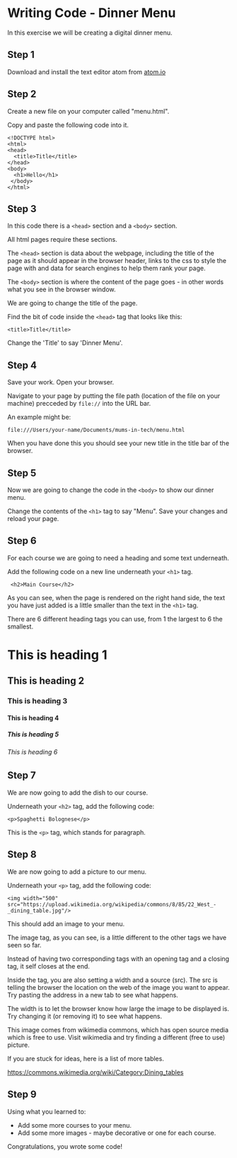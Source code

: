 # Writing Code - Dinner Menu

In this exercise we will be creating a digital dinner menu.

## Step 1

Download and install the text editor atom from [atom.io](https://atom.io/)

## Step 2

Create a new file on your computer called "menu.html".

Copy and paste the following code into it.

```
<!DOCTYPE html>
<html>
<head>
  <title>Title</title>
</head>
<body>
  <h1>Hello</h1>
 </body>
</html>
```

## Step 3

In this code there is a `<head>` section and a `<body>` section. 

All html pages require these sections. 

The `<head>` section is data about the webpage, including the title of the page as it should appear in the browser
header, links to the css to style the page with and data for search engines to help them rank your page. 

The `<body>` section is where the content of the page goes - in other words what you see in the browser window.

We are going to change the title of the page.

Find the bit of code inside the `<head>` tag that looks like this:

```
<title>Title</title>
```

Change the 'Title' to say 'Dinner Menu'.

## Step 4

Save your work. Open your browser.

Navigate to your page by putting the file path (location of the file on your machine) precceded by `file://` into the URL bar. 

An example might be:

```
file:///Users/your-name/Documents/mums-in-tech/menu.html
```

When you have done this you should see your new title in the title bar of the browser. 

## Step 5

Now we are going to change the code in the `<body>` to show our dinner menu.

Change the contents of the `<h1>` tag to say "Menu". Save your changes and reload your page.

## Step 6

For each course we are going to need a heading and some text underneath. 

Add the following code on a new line underneath your `<h1>` tag.

```
 <h2>Main Course</h2>
```

As you can see, when the page is rendered on the right hand side, the text you have just added is a little smaller than the text in the `<h1>` tag.

There are 6 different heading tags you can use, from 1 the largest to 6 the smallest. 

<h1>This is heading 1</h1>
<h2>This is heading 2</h2>
<h3>This is heading 3</h3>
<h4>This is heading 4</h4>
<h5>This is heading 5</h5>
<h6>This is heading 6</h6>

## Step 7

We are now going to add the dish to our course. 

Underneath your `<h2>` tag, add the following code:

```
<p>Spaghetti Bolognese</p>
```

This is the `<p>` tag, which stands for paragraph. 

## Step 8

We are now going to add a picture to our menu. 

Underneath your `<p>` tag, add the following code:

```
<img width="500" src="https://upload.wikimedia.org/wikipedia/commons/8/85/22_West_-_dining_table.jpg"/>
```
This should add an image to your menu. 

The image tag, as you can see, is a little different to the other tags we have seen so far. 

Instead of having two corresponding tags with an opening tag and a closing tag, it self closes at the end. 

Inside the tag, you are also setting a width and a source (src). The src is telling the browser the location on the web
of the image you want to appear. Try pasting the address in a new tab to see what happens. 

The width is to let the browser know how large the image to be displayed is. Try changing it (or removing it) to see what happens. 

This image comes from wikimedia commons, which has open source media which is free to use. Visit wikimedia and try finding a 
different (free to use) picture. 

If you are stuck for ideas, here is a list of more tables.

https://commons.wikimedia.org/wiki/Category:Dining_tables

## Step 9

Using what you learned to:

+ Add some more courses to your menu.
+ Add some more images - maybe decorative or one for each course.

Congratulations, you wrote some code!




